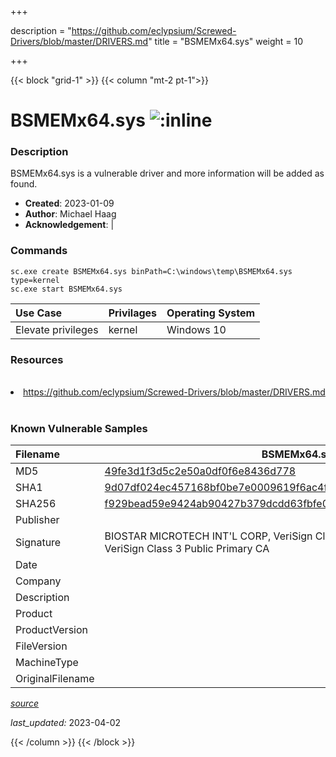 +++

description = "https://github.com/eclypsium/Screwed-Drivers/blob/master/DRIVERS.md"
title = "BSMEMx64.sys"
weight = 10

+++


{{< block "grid-1" >}}
{{< column "mt-2 pt-1">}}


# BSMEMx64.sys ![:inline](/images/twitter_verified.png) 


### Description

BSMEMx64.sys is a vulnerable driver and more information will be added as found.

- **Created**: 2023-01-09
- **Author**: Michael Haag
- **Acknowledgement**:  | [](https://twitter.com/)

### Commands

```
sc.exe create BSMEMx64.sys binPath=C:\windows\temp\BSMEMx64.sys type=kernel
sc.exe start BSMEMx64.sys
```

| Use Case | Privilages | Operating System | 
|:---- | ---- | ---- |
| Elevate privileges | kernel | Windows 10 |

### Resources
<br>
<li><a href=" https://github.com/eclypsium/Screwed-Drivers/blob/master/DRIVERS.md"> https://github.com/eclypsium/Screwed-Drivers/blob/master/DRIVERS.md</a></li>
<br>

### Known Vulnerable Samples

| Filename | BSMEMx64.sys |
|:---- | ---- | 
| MD5 | <a href="https://www.virustotal.com/gui/file/49fe3d1f3d5c2e50a0df0f6e8436d778">49fe3d1f3d5c2e50a0df0f6e8436d778</a> |
| SHA1 | <a href="https://www.virustotal.com/gui/file/9d07df024ec457168bf0be7e0009619f6ac4f13c">9d07df024ec457168bf0be7e0009619f6ac4f13c</a> |
| SHA256 | <a href="https://www.virustotal.com/gui/file/f929bead59e9424ab90427b379dcdd63fbfe0c4fb5e1792e3a1685541cd5ec65">f929bead59e9424ab90427b379dcdd63fbfe0c4fb5e1792e3a1685541cd5ec65</a> |
| Publisher |  |
| Signature | BIOSTAR MICROTECH INT&#39;L CORP, VeriSign Class 3 Code Signing 2009-2 CA, VeriSign Class 3 Public Primary CA   |
| Date |  |
| Company |  |
| Description |  |
| Product |  |
| ProductVersion |  |
| FileVersion |  |
| MachineType |  |
| OriginalFilename |  |



[*source*](https://github.com/magicsword-io/LOLDrivers/tree/main/yaml/bsmemx64.sys.yml)

*last_updated:* 2023-04-02








{{< /column >}}
{{< /block >}}
